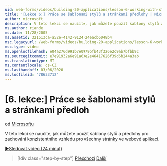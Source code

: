```yaml
---
uid: web-forms/videos/building-20-applications/lesson-6-working-with-stylesheets-and-master-pages
title: '[Lekce 6:] Práce se šablonami stylů a stránkami předlohy | Microsoft Docs'
author: microsoft
description: V této lekci se naučíte, jak můžete použít šablony stylů a předlohy pro zachování konzistentního vzhledu pro všechny stránky ve webové aplikaci.
ms.author: riande
ms.date: 11/28/2005
ms.assetid: 321513ca-a52e-4142-9124-24eacb6048b4
msc.legacyurl: /web-forms/videos/building-20-applications/lesson-6-working-with-stylesheets-and-master-pages
msc.type: video
ms.openlocfilehash: e04a276d991b7e0979bfb43f326e2c9ab7bfbb9c
ms.sourcegitcommit: e7e91932a6e91a63e2e46417626f39d6b244a3ab
ms.translationtype: MT
ms.contentlocale: cs-CZ
ms.lasthandoff: 03/06/2020
ms.locfileid: "78633712"
---
```

# <a name="lesson-6-working-with-stylesheets-and-master-pages"></a>[6. lekce:] Práce se šablonami stylů a stránkami předloh

od [Microsoftu](https://github.com/microsoft)

V této lekci se naučíte, jak můžete použít šablony stylů a předlohy pro zachování konzistentního vzhledu pro všechny stránky ve webové aplikaci.

[&#9654;Sledovat video (24 minut)](https://channel9.msdn.com/Blogs/ASP-NET-Site-Videos/lesson-6-working-with-stylesheets-and-master-pages)

> [!div class="step-by-step"]
> [Předchozí](lesson-5-debugging-and-tracing-your-website.md)
> [Další](lesson-7-databinding-to-user-interface-controls.md)
